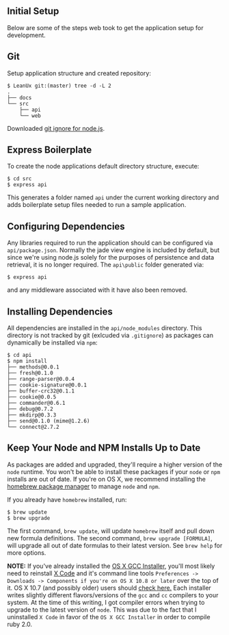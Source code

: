 Initial Setup
------------

Below are some of the steps web took to get the application setup for development.

Git
---

Setup application structure and created repository:

    $ LeanUx git:(master) tree -d -L 2
    .
    ├── docs
    └── src
        ├── api
        └── web

Downloaded [git ignore for node.js](https://github.com/github/gitignore/blob/master/Node.gitignore).

Express Boilerplate
-------------------

To create the node applications default directory structure, execute:

    $ cd src
    $ express api

This generates a folder named `api` under the current working directory and adds boilerplate setup
files needed to run a sample application.

Configuring Dependencies
------------------------

Any libraries required to run the application should can be configured via `api/package.json`. Normally the jade
view engine is included by default, but since we're using node.js solely for the purposes of persistence and
data retrieval, it is no longer required. The `api\public` folder generated via:

    $ express api

and any middleware associated with it have also been removed.

Installing Dependencies
-----------------------

All dependencies are installed in the `api/node_modules` directory. This directory is not tracked by git (exlcuded via `.gitignore`)
as packages can dynamically be installed via `npm`:

    $ cd api
    $ npm install
    ├── methods@0.0.1
    ├── fresh@0.1.0
    ├── range-parser@0.0.4
    ├── cookie-signature@0.0.1
    ├── buffer-crc32@0.1.1
    ├── cookie@0.0.5
    ├── commander@0.6.1
    ├── debug@0.7.2
    ├── mkdirp@0.3.3
    ├── send@0.1.0 (mime@1.2.6)
    └── connect@2.7.2

Keep Your Node and NPM Installs Up to Date
------------------------------------------

As packages are added and upgraded, they'll require a higher version of the
`node` runtime. You won't be able to install these packages if your `node` or `npm`
installs are out of date. If you're on OS X, we recommend installing the [homebrew package manager](http://mxcl.github.com/homebrew/)
to manage `node` and `npm`.

If you already have `homebrew` installed, run:

    $ brew update
    $ brew upgrade

The first command, `brew update`, will update `homebrew` itself and pull down
new formula definitions. The second command, `brew upgrade [FORMULA]`, will upgrade all
out of date formulas to their latest version. See `brew help` for more
options.

**NOTE:** If you've already installed the [OS X GCC Installer](https://github.com/kennethreitz/osx-gcc-installer),
you'll most likely need to reinstall [X Code](https://developer.apple.com/xcode/) and it's command line
tools `Preferences -> Downloads -> Components if you're on OS X 10.8 or later` over the top of it.
OS X 10.7 (and possibly older) users should [check here.](https://developer.apple.com/downloads/index.action)
Each installer writes slightly different flavors/versions of the `gcc` and `cc` compilers to your system.
At the time of this writing, I got compiler errors when trying to upgrade to the latest version of `node`.
This was due to the fact that I uninstalled `X Code` in favor of the `OS X GCC Installer` in order to compile ruby 2.0.
